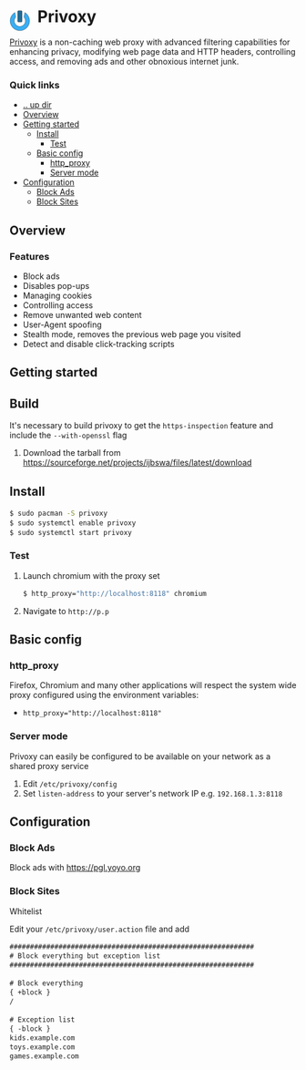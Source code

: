 # Privoxy <img style="margin: 6px 13px 0px 0px" align="left" src="../../../data/images/logo_36x36.png" />

[Privoxy](https://www.privoxy.org) is a non-caching web proxy with advanced filtering capabilities 
for enhancing privacy, modifying web page data and HTTP headers, controlling access, and removing
ads and other obnoxious internet junk.

### Quick links
* [.. up dir](..)
* [Overview](#overview)
* [Getting started](#getting-started)
  * [Install](#install)
    * [Test](#test)
  * [Basic config](#basic-config)
    * [http\_proxy](#http-proxy)
    * [Server mode](#server-mode)
* [Configuration](#configuration)
  * [Block Ads](#block-ads)
  * [Block Sites](#block-sites)

## Overview

### Features
* Block ads
* Disables pop-ups
* Managing cookies
* Controlling access
* Remove unwanted web content
* User-Agent spoofing
* Stealth mode, removes the previous web page you visited
* Detect and disable click-tracking scripts

## Getting started

## Build
It's necessary to build privoxy to get the `https-inspection` feature and include the `--with-openssl` flag

1. Download the tarball from https://sourceforge.net/projects/ijbswa/files/latest/download

## Install
```bash
$ sudo pacman -S privoxy
$ sudo systemctl enable privoxy
$ sudo systemctl start privoxy
```

### Test
1. Launch chromium with the proxy set
   ```bash
   $ http_proxy="http://localhost:8118" chromium
   ```
2. Navigate to `http://p.p`

## Basic config

### http\_proxy
Firefox, Chromium and many other applications will respect the system wide proxy configured using
the environment variables:
* `http_proxy="http://localhost:8118"`

### Server mode
Privoxy can easily be configured to be available on your network as a shared proxy service

1. Edit `/etc/privoxy/config`
2. Set `listen-address` to your server's network IP e.g. `192.168.1.3:8118`

## Configuration

### Block Ads
Block ads with https://pgl.yoyo.org

### Block Sites
Whitelist

Edit your `/etc/privoxy/user.action` file and add
```
############################################################
# Block everything but exception list
############################################################

# Block everything
{ +block }
/

# Exception list
{ -block }
kids.example.com
toys.example.com
games.example.com
```

<!-- 
vim: ts=2:sw=2:sts=2
-->

